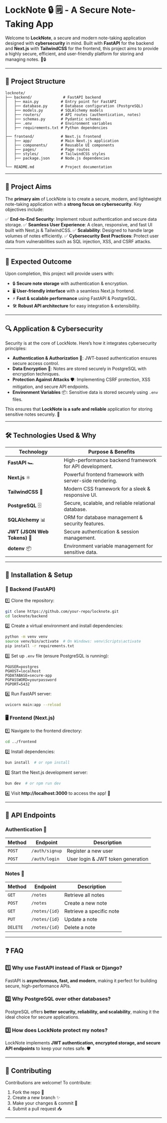 # LockNote 🔒 🗒️ - A Secure Note-Taking App

Welcome to **LockNote**, a secure and modern note-taking application designed with **cybersecurity** in mind. Built with **FastAPI** for the backend and **Next.js** with **TailwindCSS** for the frontend, this project aims to provide a highly secure, efficient, and user-friendly platform for storing and managing notes. 📝🔒

---

## 📂 Project Structure

```
locknote/
├── backend/              # FastAPI backend
│   ├── main.py          # Entry point for FastAPI
│   ├── database.py      # Database configuration (PostgreSQL)
│   ├── models.py        # SQLAlchemy models
│   ├── routers/         # API routes (authentication, notes)
│   ├── schemas.py       # Pydantic schemas
│   ├── .env             # Environment variables
│   ├── requirements.txt # Python dependencies
│
├── frontend/            # Next.js frontend
│   ├── app/             # Main Next.js application
│   ├── components/      # Reusable UI components
│   ├── pages/           # Page routes
│   ├── styles/          # TailwindCSS styles
│   ├── package.json     # Node.js dependencies
│
└── README.md            # Project documentation
```

---

## 🎯 Project Aims

The **primary aim** of LockNote is to create a secure, modern, and lightweight note-taking application with a **strong focus on cybersecurity**. Key objectives include:

✅ **End-to-End Security**: Implement robust authentication and secure data storage.
✅ **Seamless User Experience**: A clean, responsive, and fast UI built with Next.js & TailwindCSS.
✅ **Scalability**: Designed to handle large volumes of notes efficiently.
✅ **Cybersecurity Best Practices**: Protect user data from vulnerabilities such as SQL injection, XSS, and CSRF attacks.

---

## 🚀 Expected Outcome

Upon completion, this project will provide users with:

- 🔒 **Secure note storage** with authentication & encryption.
- 🖥️ **User-friendly interface** with a seamless Next.js frontend.
- ⚡ **Fast & scalable performance** using FastAPI & PostgreSQL.
- 🛠️ **Robust API architecture** for easy integration & extensibility.

---

## 🔍 Application & Cybersecurity

Security is at the core of LockNote. Here’s how it integrates cybersecurity principles:

- **Authentication & Authorization** 🔑: JWT-based authentication ensures secure access control.
- **Data Encryption** 🔐: Notes are stored securely in PostgreSQL with encryption techniques.
- **Protection Against Attacks** 🛡️: Implementing CSRF protection, XSS mitigation, and secure API endpoints.
- **Environment Variables** 📦: Sensitive data is stored securely using `.env` files.

This ensures that **LockNote is a safe and reliable** application for storing sensitive notes securely. 🔏

---

## 🛠️ Technologies Used & Why

| Technology                   | Purpose & Benefits                                      |
| ---------------------------- | ------------------------------------------------------- |
| **FastAPI** 🏎️               | High-performance backend framework for API development. |
| **Next.js** ⚛️               | Powerful frontend framework with server-side rendering. |
| **TailwindCSS** 🎨           | Modern CSS framework for a sleek & responsive UI.       |
| **PostgreSQL** 🗄️            | Secure, scalable, and reliable relational database.     |
| **SQLAlchemy** 📊            | ORM for database management & security features.        |
| **JWT (JSON Web Tokens)** 🔑 | Secure authentication & session management.             |
| **dotenv** 📦                | Environment variable management for sensitive data.     |

---

## 📌 Installation & Setup

### 🔧 Backend (FastAPI)

1️⃣ Clone the repository:

```bash
git clone https://github.com/your-repo/locknote.git
cd locknote/backend
```

2️⃣ Create a virtual environment and install dependencies:

```bash
python -m venv venv
source venv/bin/activate  # On Windows: venv\Scripts\activate
pip install -r requirements.txt
```

3️⃣ Set up `.env` file (ensure PostgreSQL is running):

```
PGUSER=postgres
PGHOST=localhost
PGDATABASE=secure-app
PGPASSWORD=yourpassword
PGPORT=5432
```

4️⃣ Run FastAPI server:

```bash
uvicorn main:app --reload
```

### 🖥️ Frontend (Next.js)

1️⃣ Navigate to the frontend directory:

```bash
cd ../frontend
```

2️⃣ Install dependencies:

```bash
bun install  # or npm install
```

3️⃣ Start the Next.js development server:

```bash
bun dev  # or npm run dev
```

4️⃣ Visit **http://localhost:3000** to access the app! 🎉

---

## 📝 API Endpoints

### **Authentication** 🔑

| Method | Endpoint       | Description                       |
| ------ | -------------- | --------------------------------- |
| `POST` | `/auth/signup` | Register a new user               |
| `POST` | `/auth/login`  | User login & JWT token generation |

### **Notes** 📝

| Method   | Endpoint      | Description              |
| -------- | ------------- | ------------------------ |
| `GET`    | `/notes`      | Retrieve all notes       |
| `POST`   | `/notes`      | Create a new note        |
| `GET`    | `/notes/{id}` | Retrieve a specific note |
| `PUT`    | `/notes/{id}` | Update a note            |
| `DELETE` | `/notes/{id}` | Delete a note            |

---

## ❓ FAQ

### 1️⃣ Why use FastAPI instead of Flask or Django?

FastAPI is **asynchronous, fast, and modern**, making it perfect for building secure, high-performance APIs.

### 2️⃣ Why PostgreSQL over other databases?

PostgreSQL offers **better security, reliability, and scalability**, making it the ideal choice for secure applications.

### 3️⃣ How does LockNote protect my notes?

LockNote implements **JWT authentication, encrypted storage, and secure API endpoints** to keep your notes safe. 🛡️

---

## 🤝 Contributing

Contributions are welcome! To contribute:

1. Fork the repo 🔄
2. Create a new branch ✨
3. Make your changes & commit 📌
4. Submit a pull request 📥

---
